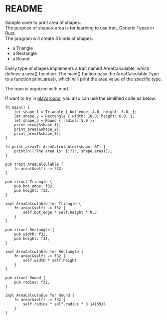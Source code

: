# README
Sample code to print area of shapes. \
The purpose of shapes-area is for learning to use trait, Generic Types in Rust. \
The program will create 3 kinds of shapes:
- a Triangle
- a Rectangle
- a Round

Every type of shapes implements a trait named AreaCalculable, which defines a area() fucntion.
The main() fuction pass the AreaCalculable Type to a function print_area(), which will print the area value of the specific type.

The repo is orgnized with mod.

If want to try in [playground](http://play.rust-lang.org), you also can use the simlified code as below:

```
fn main() {
    let shape_1 = Triangle { bot_edge: 4.0, height: 3.0, };
    let shape_2 = Rectangle { width: 10.0, height: 8.0, };
    let shape_3 = Round { radius: 5.0 };
    print_area(&shape_1);
    print_area(&shape_2);
    print_area(&shape_3);
}

fn print_area<T: AreaCalculable>(shape: &T) {
    println!("The area is: {:?}", shape.area());
}

pub trait AreaCalculable {
    fn area(&self) -> f32;
}

pub struct Triangle {
    pub bot_edge: f32,
    pub height: f32,
}

impl AreaCalculable for Triangle {
    fn area(&self) -> f32 {
        self.bot_edge * self.height * 0.5
    }
}

pub struct Rectangle {
    pub width: f32,
    pub height: f32,
}

impl AreaCalculable for Rectangle {
    fn area(&self) -> f32 {
        self.width * self.height
    }
}

pub struct Round {
    pub radius: f32,
}

impl AreaCalculable for Round {
    fn area(&self) -> f32 {
        self.radius * self.radius * 3.1415926
    }
}
```
